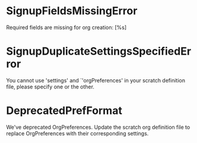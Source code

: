 # SignupFieldsMissingError

Required fields are missing for org creation: [%s]

# SignupDuplicateSettingsSpecifiedError

You cannot use 'settings' and `'orgPreferences' in your scratch definition file, please specify one or the other.

# DeprecatedPrefFormat

We've deprecated OrgPreferences. Update the scratch org definition file to replace OrgPreferences with their corresponding settings.
